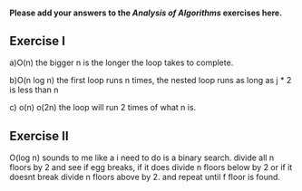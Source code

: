 #### Please add your answers to the ***Analysis of  Algorithms*** exercises here.

## Exercise I

a)O(n) the bigger n is the longer the loop takes to complete.


b)O(n log n) the first loop runs n times, the nested loop runs as long as j * 2 is less than n

c) o(n) o(2n) the loop will run 2 times of what n is.

## Exercise II

O(log n) sounds to me like a i need to do is a binary search. divide all n floors by 2 and see if egg breaks, if it does divide n floors below by 2 or if it doesnt break divide n floors above by 2. and repeat until f floor is found.

